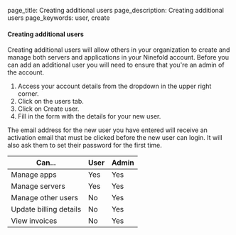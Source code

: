 page_title: Creating additional users
page_description: Creating additional users
page_keywords: user, create

#### Creating additional users

Creating additional users will allow others in your organization to create and manage both servers and applications in your Ninefold account. Before you can add an additional user you will need to ensure that you're an admin of the account.

1. Access your account details from the dropdown in the upper right corner.
2. Click on the users tab.
3. Click on Create user.
4. Fill in the form with the details for your new user.


The email address for the new user you have entered will receive an activation email that must be clicked before the new user can login. It will also ask them to set their password for the first time.

Can...                    | User    | Admin
------------------------- | ------- | -----
Manage apps               | Yes     | Yes
Manage servers            | Yes     | Yes
Manage other users        | No      | Yes
Update billing details    | No      | Yes
View invoices             | No      | Yes